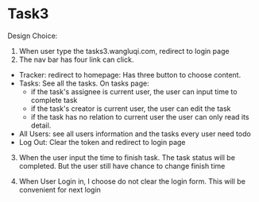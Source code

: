 # Task3

Design Choice:
1. When user type the tasks3.wangluqi.com, redirect to login page
2. The nav bar has four link can click.
  - Tracker: redirect to homepage: Has three button to choose content.
  - Tasks: See all the tasks. On tasks page:
      - if the task's assignee is current user, the user can input time to complete task
      - if the task's creator is current user, the user can edit the task
      - if the task has no relation to current user the user can only read its detail.
  - All Users: see all users information and the tasks every user need todo
  - Log Out: Clear the token and redirect to login page

3. When the user input the time to finish task. The task status will be completed.
  But the user still have chance to change finish time

4. When User Login in, I choose do not clear the login form. This will be convenient for next login
